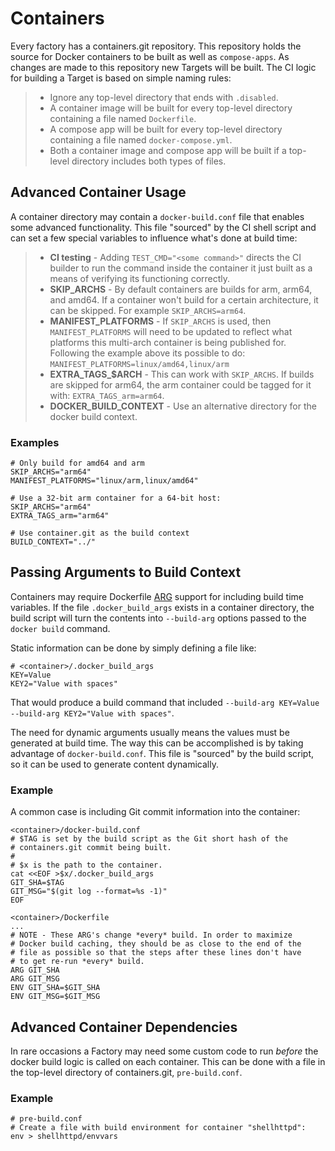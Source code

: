 # Containers

Every factory has a containers.git repository. This repository holds the
source for Docker containers to be built as well as `compose-apps`. As
changes are made to this repository new Targets will be built. The CI
logic for building a Target is based on simple naming rules:

> -   Ignore any top-level directory that ends with `.disabled`.
> -   A container image will be built for every top-level directory
>     containing a file named `Dockerfile`.
> -   A compose app will be built for every top-level directory
>     containing a file named `docker-compose.yml`.
> -   Both a container image and compose app will be built if a
>     top-level directory includes both types of files.

## Advanced Container Usage

A container directory may contain a `docker-build.conf` file that
enables some advanced functionality. This file "sourced" by the CI shell
script and can set a few special variables to influence what's done at
build time:

> -   **CI testing** - Adding `TEST_CMD="<some command>"` directs the CI
>     builder to run the command inside the container it just built as a
>     means of verifying its functioning correctly.
> -   **SKIP\_ARCHS** - By default containers are builds for arm, arm64,
>     and amd64. If a container won't build for a certain architecture,
>     it can be skipped. For example `SKIP_ARCHS=arm64`.
> -   **MANIFEST\_PLATFORMS** - If `SKIP_ARCHS` is used, then
>     `MANIFEST_PLATFORMS` will need to be updated to reflect what
>     platforms this multi-arch container is being published for.
>     Following the example above its possible to do:
>     `MANIFEST_PLATFORMS=linux/amd64,linux/arm`
> -   **EXTRA\_TAGS\_$ARCH** - This can work with `SKIP_ARCHS`. If
>     builds are skipped for arm64, the arm container could be tagged
>     for it with: `EXTRA_TAGS_arm=arm64`.
> -   **DOCKER\_BUILD\_CONTEXT** - Use an alternative directory for the
>     docker build context.

### Examples

    # Only build for amd64 and arm
    SKIP_ARCHS="arm64"
    MANIFEST_PLATFORMS="linux/arm,linux/amd64"

    # Use a 32-bit arm container for a 64-bit host:
    SKIP_ARCHS="arm64"
    EXTRA_TAGS_arm="arm64"

    # Use container.git as the build context
    BUILD_CONTEXT="../"

## Passing Arguments to Build Context

Containers may require Dockerfile
[ARG](https://docs.docker.com/engine/reference/builder/#arg) support for
including build time variables. If the file `.docker_build_args` exists
in a container directory, the build script will turn the contents into
`--build-arg` options passed to the `docker build` command.

Static information can be done by simply defining a file like:

    # <container>/.docker_build_args
    KEY=Value
    KEY2="Value with spaces"

That would produce a build command that included
`--build-arg KEY=Value --build-arg KEY2="Value with spaces"`.

The need for dynamic arguments usually means the values must be
generated at build time. The way this can be accomplished is by taking
advantage of `docker-build.conf`. This file is "sourced" by the build
script, so it can be used to generate content dynamically.

### Example

A common case is including Git commit information into the container:

    <container>/docker-build.conf
    # $TAG is set by the build script as the Git short hash of the
    # containers.git commit being built.
    #
    # $x is the path to the container.
    cat <<EOF >$x/.docker_build_args
    GIT_SHA=$TAG
    GIT_MSG="$(git log --format=%s -1)"
    EOF

    <container>/Dockerfile
    ...
    # NOTE - These ARG's change *every* build. In order to maximize
    # Docker build caching, they should be as close to the end of the
    # file as possible so that the steps after these lines don't have
    # to get re-run *every* build.
    ARG GIT_SHA
    ARG GIT_MSG
    ENV GIT_SHA=$GIT_SHA
    ENV GIT_MSG=$GIT_MSG

## Advanced Container Dependencies

In rare occasions a Factory may need some custom code to run *before*
the docker build logic is called on each container. This can be done
with a file in the top-level directory of containers.git,
`pre-build.conf`.

### Example

    # pre-build.conf
    # Create a file with build environment for container "shellhttpd":
    env > shellhttpd/envvars
